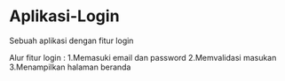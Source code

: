 # Aplikasi-Login
Sebuah aplikasi dengan fitur login

Alur fitur login : 
1.Memasuki email dan password
2.Memvalidasi masukan
3.Menampilkan halaman beranda
